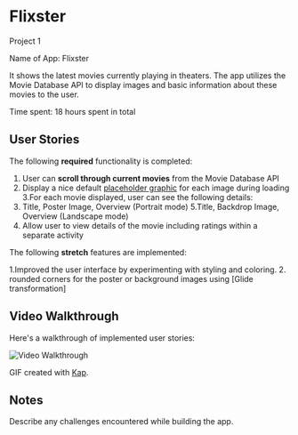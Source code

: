 # Flixster

 Project 1 
 
 Name of App: Flixster
 

It shows the latest movies currently playing in theaters. The app utilizes the Movie Database API to display images and basic information about these movies to the user.

Time spent: 18 hours spent in total

## User Stories

The following **required** functionality is completed:

1. User can **scroll through current movies** from the Movie Database API
2. Display a nice default [placeholder graphic](https://guides.codepath.org/android/Displaying-Images-with-the-Glide-Library#advanced-usage) for each image during loading
3.For each movie displayed, user can see the following details:
4. Title, Poster Image, Overview (Portrait mode)
5.Title, Backdrop Image, Overview (Landscape mode)
6. Allow user to view details of the movie including ratings within a separate activity

The following **stretch** features are implemented:

1.Improved the user interface by experimenting with styling and coloring.
2. rounded corners for the poster or background images using [Glide transformation]




## Video Walkthrough

Here's a walkthrough of implemented user stories:

<img src='http://i.imgur.com/link/to/your/gif/file.gif' title='Video Walkthrough' width='' alt='Video Walkthrough' />

GIF created with [Kap](https://getkap.co/).

## Notes

Describe any challenges encountered while building the app.

